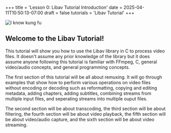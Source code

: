 +++
title = 'Lesson 0: Libav Tutorial Introduction'
date = 2025-04-11T10:50:13-07:00
draft = false
tutorials = 'Libav Tutorial'
+++

![I know kung fu](/images/LibavTutorial/Lesson_0/ikkf.jpg)

## Welcome to the Libav Tutorial!

This tutorial will show you how to use the Libav library in C to process video
files. It doesn't assume any prior knowledge of the library but it does assume
anyone following this tutorial is familiar with FFmpeg, C, general video/audio
concepts, and general programming concepts.

The first section of this tutorial will be all about remuxing. It will go
through examples that show how to perform various operations on video files
without encoding or decoding such as reformatting, copying and editing metadata,
adding chapters, adding subtitles, combining streams from multiple input files,
and seperating streams into multiple ouput files.

The second section will be about transcoding, the third section will be about
filtering, the fourth section will be about video playback, the fifth section
will be about video/audio capture, and the sixth section will be about
video streaming.